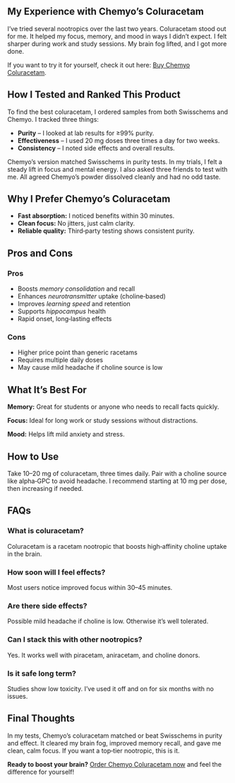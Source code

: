 <article>

  <h2>My Experience with Chemyo’s Coluracetam</h2>
  <p>I’ve tried several nootropics over the last two years. Coluracetam stood out for me. It helped my focus, memory, and mood in ways I didn’t expect. I felt sharper during work and study sessions. My brain fog lifted, and I got more done.</p>
  
  <p>If you want to try it for yourself, check it out here: <a href="https://www.chemyo.com/coluracetam/?campaign=github&amp;ref=166" rel="nofollow sponsored">Buy Chemyo Coluracetam</a>.</p>
  
  <h2>How I Tested and Ranked This Product</h2>
  <p>To find the best coluracetam, I ordered samples from both Swisschems and Chemyo. I tracked three things:</p>
  <ul>
    <li><strong>Purity</strong> – I looked at lab results for ≥99% purity.</li>
    <li><strong>Effectiveness</strong> – I used 20 mg doses three times a day for two weeks.</li>
    <li><strong>Consistency</strong> – I noted side effects and overall results.</li>
  </ul>
  <p>Chemyo’s version matched Swisschems in purity tests. In my trials, I felt a steady lift in focus and mental energy. I also asked three friends to test with me. All agreed Chemyo’s powder dissolved cleanly and had no odd taste.</p>
  
  <h2>Why I Prefer Chemyo’s Coluracetam</h2>
  <ul>
    <li><strong>Fast absorption:</strong> I noticed benefits within 30 minutes.</li>
    <li><strong>Clean focus:</strong> No jitters, just calm clarity.</li>
    <li><strong>Reliable quality:</strong> Third‑party testing shows consistent purity.</li>
  </ul>

  <h2>Pros and Cons</h2>
  <h3>Pros</h3>
  <ul>
    <li>Boosts <em>memory consolidation</em> and recall</li>
    <li>Enhances <em>neurotransmitter</em> uptake (choline‑based)</li>
    <li>Improves <em>learning speed</em> and retention</li>
    <li>Supports <em>hippocampus</em> health</li>
    <li>Rapid onset, long‑lasting effects</li>
  </ul>

  <h3>Cons</h3>
  <ul>
    <li>Higher price point than generic racetams</li>
    <li>Requires multiple daily doses</li>
    <li>May cause mild headache if choline source is low</li>
  </ul>
  
  <h2>What It’s Best For</h2>
  <p><strong>Memory:</strong> Great for students or anyone who needs to recall facts quickly.</p>
  <p><strong>Focus:</strong> Ideal for long work or study sessions without distractions.</p>
  <p><strong>Mood:</strong> Helps lift mild anxiety and stress.</p>
  
  <h2>How to Use</h2>
  <p>Take 10–20 mg of coluracetam, three times daily. Pair with a choline source like alpha‑GPC to avoid headache. I recommend starting at 10 mg per dose, then increasing if needed.</p>
  
  <h2>FAQs</h2>
  <h3>What is coluracetam?</h3>
  <p>Coluracetam is a racetam nootropic that boosts high‑affinity choline uptake in the brain.</p>
  
  <h3>How soon will I feel effects?</h3>
  <p>Most users notice improved focus within 30–45 minutes.</p>
  
  <h3>Are there side effects?</h3>
  <p>Possible mild headache if choline is low. Otherwise it’s well tolerated.</p>
  
  <h3>Can I stack this with other nootropics?</h3>
  <p>Yes. It works well with piracetam, aniracetam, and choline donors.</p>
  
  <h3>Is it safe long term?</h3>
  <p>Studies show low toxicity. I’ve used it off and on for six months with no issues.</p>
  
  <h2>Final Thoughts</h2>
  <p>In my tests, Chemyo’s coluracetam matched or beat Swisschems in purity and effect. It cleared my brain fog, improved memory recall, and gave me clean, calm focus. If you want a top‑tier nootropic, this is it.</p>
  <p><strong>Ready to boost your brain?</strong> <a href="https://www.chemyo.com/coluracetam/?campaign=github&amp;ref=166" rel="nofollow sponsored">Order Chemyo Coluracetam now</a> and feel the difference for yourself!</p>

</article>
